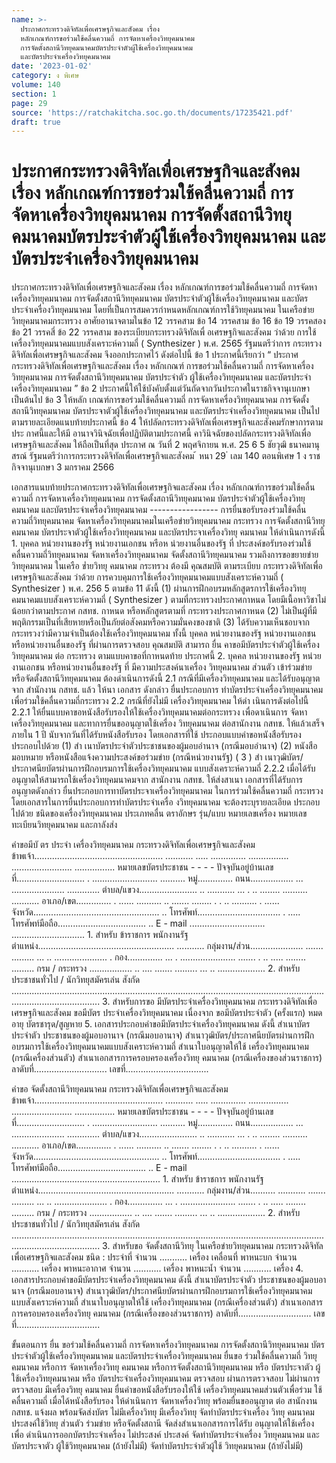 ```yaml
---
name: >-
  ประกาศกระทรวงดิจิทัลเพื่อเศรษฐกิจและสังคม เรื่อง
  หลักเกณฑ์การขอร่วมใช้คลื่นความถี่ การจัดหาเครื่องวิทยุคมนาคม
  การจัดตั้งสถานีวิทยุคมนาคมบัตรประจำตัวผู้ใช้เครื่องวิทยุคมนาคม
  และบัตรประจำเครื่องวิทยุคมนาคม
date: '2023-01-02'
category: ง พิเศษ
volume: 140
section: 1
page: 29
source: 'https://ratchakitcha.soc.go.th/documents/17235421.pdf'
draft: true
---
```


# ประกาศกระทรวงดิจิทัลเพื่อเศรษฐกิจและสังคม เรื่อง หลักเกณฑ์การขอร่วมใช้คลื่นความถี่ การจัดหาเครื่องวิทยุคมนาคม การจัดตั้งสถานีวิทยุคมนาคมบัตรประจำตัวผู้ใช้เครื่องวิทยุคมนาคม และบัตรประจำเครื่องวิทยุคมนาคม

ประกาศกระทรวงดิจิทัลเพื่อเศรษฐกิจและสังคม เรื่อง หลักเกณฑ์การขอร่วมใช้คลื่นความถี่ การจัดหาเครื่องวิทยุคมนาคม การจัดตั้งสถานีวิทยุคมนาคม บัตรประจำตัวผู้ใช้เครื่องวิทยุคมนาคม และบัตรประจำเครื่องวิทยุคมนาคม โดยที่เป็นการสมควรกำหนดหลักเกณฑ์การใช้วิทยุคมนาคม ในเครือข่ายวิทยุคมนาคมกระทรวง อาศัยอานาจตามในข้อ 12 วรรคสาม ข้อ 14 วรรคสาม ข้อ 16 ข้อ 19 วรรคสอง ข้อ 21 วรรคสี่ ข้อ 22 วรรคสาม ของระเบียบกระทรวงดิจิทัลเพื่ อเศรษฐกิจและสังคม ว่าด้วย การใช้เครื่องวิทยุคมนาคมแบบสังเคราะห์ความถี่ ( Synthesizer ) พ.ศ. 2565 รัฐมนตรีว่าการ กระทรวงดิจิทัลเพื่อเศรษฐกิจและสังคม จึงออกประกาศไว้ ดังต่อไปนี้ ข้อ 1 ประกาศนี้เรียกว่า “ ประกาศกระทรวงดิจิทัลเพื่อเศรษฐกิจและสังคม เรื่อง หลักเกณฑ์ การขอร่วมใช้คลื่นความถี่ การจัดหาเครื่องวิทยุคมนาคม การจัดตั้งสถานีวิทยุคมนาคม บัตรประจำตัว ผู้ใช้เครื่องวิทยุคมนาคม และบัตรประจำเครื่องวิทยุคมนาคม ” ข้อ 2 ประกาศนี้ให้ใช้บังคับตั้งแต่วันถัดจากวันประกาศในราชกิจจานุเบกษาเป็นต้นไป ข้อ 3 ให้หลัก เกณฑ์การขอร่วมใช้คลื่นความถี่ การจัดหาเครื่องวิทยุคมนาคม การจัดตั้ง สถานีวิทยุคมนาคม บัตรประจาตัวผู้ใช้เครื่องวิทยุคมนาคม และบัตรประจำเครื่องวิทยุคมนาคม เป็นไปตามรายละเอียดแนบท้ายประกาศนี้ ข้อ 4 ให้ปลัดกระทรวงดิจิทัลเพื่อเศรษฐกิจและสังคมรักษาการตามประ กาศนี้และให้มี อานาจวินิจฉัยเพื่อปฏิบัติตามประกาศนี้ คาวินิจฉัยของปลัดกระทรวงดิจิทัลเพื่อเศรษฐกิจและสังคม ให้ถือเป็นที่สุด ประกาศ ณ วันที่ 2 พฤศจิกายน พ.ศ. 25 6 5 ชัยวุฒิ ธนาคมานุสรณ์ รัฐมนตรีว่าการกระทรวงดิจิทัลเพื่อเศรษฐกิจและสังคม ้ หนา 29 ่ เลม 140 ตอนพิเศษ 1 ง ราชกิจจานุเบกษา 3 มกราคม 2566

เอกสารแนบท้ายประกาศกระทรวงดิจิทัลเพื่อเศรษฐกิจและสังคม เรื่อง หลักเกณฑ์การขอร่วมใช้คลื่นความถี่ การจัดหาเครื่องวิทยุคมนาคม การจัดตั้งสถานีวิทยุคมนาคม บัตรประจำตัวผู้ใช้เครื่องวิทยุคมนาคม และบัตรประจำเครื่องวิทยุคมนาคม ----------------- การยื่นขอรับรองร่วมใช้คลื่นความถี่วิทยุคมนาคม จัดหาเครื่องวิทยุคมนาคมในเครือข่ายวิทยุคมนาคม กระทรวง การจัดตั้งสถานีวิทยุคมนาคม บัตรประจาตัวผู้ใช้เครื่องวิทยุคมนาคม และบัตรประจาเครื่องวิทยุ คมนาคม ให้ดำเนินการดังนี้ 1. บุคคล หน่วยงานของรัฐ หน่วยงานเอกชน หรือห น่วยงานอื่นของรัฐ ที่ ประสงค์ขอรับรองร่วมใช้ คลื่นความถี่วิทยุคมนาคม จัดหาเครื่องวิทยุคมนาคม จัดตั้งสถานีวิทยุคมนาคม รวมถึงการขอขยายข่ายวิทยุคมนาคม ในเครือ ข่ำยวิทยุ คมนาคม กระทรวง ต้องมี คุณสมบัติ ตามระเบียบ กระทรวงดิจิทัลเพื่อเศรษฐกิจและสังคม ว่าด้วย การควบคุมการใช้เครื่องวิทยุคมนาคมแบบสังเคราะห์ความถี่ ( Synthesizer ) พ.ศ. 256 5 ตามข้อ 11 ดังนี้ (1) ผ่านการฝึกอบรมหลักสูตรการใช้เครื่องวิทยุคมนาคมแบบสังเคราะห์ความถี่ ( Synthesizer ) ตามที่กระทรวงประกาศกาหนด โดยมีเนื้อหาวิชาไม่น้อยกว่าตามประกาศ กสทช. กาหนด หรือหลักสูตรตามที่ กระทรวงประกาศกาหนด (2) ไม่เป็นผู้ที่มีพฤติกรรมเป็นที่เสียหายหรือเป็นภัยต่อสังคมหรือความมั่นคงของชาติ (3) ได้รับความเห็นชอบจากกระทรวงว่ามีความจำเป็นต้องใช้เครื่องวิทยุคมนาคม ทั้งนี้ บุคคล หน่วยงานของรัฐ หน่วยงานเอกชน หรือหน่วยงานอื่นของรัฐ ที่ผ่านการตรวจสอบ คุณสมบัติ สามารถ ยื่น คาขอมีบัตรประจำตัวผู้ใช้เครื่องวิทยุคมนาคม ต่อ กระทรวง ตามแบบคาขอที่กาหนดท้าย ประกาศนี้ 2. บุคคล หน่วยงานของรัฐ หน่วยงานเอกชน หรือหน่วยงานอื่นของรัฐ ที่ มีความประสงค์นาเครื่อง วิทยุคมนาคม ส่วนตัว เข้าร่วมข่าย หรือจัดตั้งสถานีวิทยุคมนาคม ต้องดำเนินการดังนี้ 2.1 กรณีที่มีเครื่องวิทยุคมนาคม และได้รับอนุญาตจาก สำนักงาน กสทช. แล้ว ให้นา เอกสาร ดังกล่าว ยื่นประกอบการ ทำบัตรประจำเครื่องวิทยุคมนาคม เพื่อร่วมใช้คลื่นความถี่กระทรวง 2.2 กรณีที่ยังไม่มี เครื่องวิทยุคมนาคม ให้ดำ เนินการดังต่อไปนี้ 2.2.1 ให้ยื่นแบบคาขอหนังสือรับรองให้ใช้เครื่องวิทยุคมนาคมต่อกระทรวง เพื่อดาเนินการ จัดหาเครื่องวิทยุคมนาคม และทาการยื่นขออนุญาตใช้เครื่อง วิทยุคมนาคม ต่อสานักงาน กสทช. ให้แล้วเสร็จ ภายใน 1 ปี นับจากวันที่ได้รับหนังสือรับรอง โดยเอกสารที่ใช้ ประกอบแบบคำขอหนังสือรับรองประกอบไปด้วย (1) สำ เนาบัตรประจำตัวประชาชนของผู้มอบอำนาจ (กรณีมอบอำนาจ) (2) หนังสือมอบหมาย หรือหนังสือแจ้งความประสงค์ขอร่วมข่าย (กรณีหน่วยงานรัฐ) ( 3 ) สำ เนาวุฒิบัตร/ประกาศนียบัตรผ่านการฝึกอบรมการใช้เครื่องวิทยุคมนาคม แบบสังเคราะห์ความถี่ 2.2.2 เมื่อได้รับอนุญาตให้สามารถใช้เครื่องวิทยุคมนาคมจาก สานักงาน กสทช. ให้ส่งสาเนา เอกสารที่ได้รับการอนุญาตดังกล่าว ยื่นประกอบการทาบัตรประจาเครื่องวิทยุคมนาคม ในการร่วมใช้คลื่นความถี่ กระทรวง โดยเอกสารในการยื่นประกอบการทำบัตรประจำเครื่อ งวิทยุคมนาคม จะต้องระบุรายละเอียด ประกอบไปด้วย ชนิดของเครื่องวิทยุคมนาคม ประเภทคลื่น ตราอักษร รุ่น/แบบ หมายเลขเครื่อง หมายเลข ทะเบียนวิทยุคมนาคม และกาลังส่ง

คําขอมีบั ตร ประจํา เครื่องวิทยุคมนาคม กระทรวงดิจิทัลเพื่อเศรษฐกิจและสังคม ข้าพเจ้า................................................... ........... ..... .............. ................ ........................ ................ หมายเลขบัตรประชาชน - - - - ปัจจุบันอยู่บ้านเลขที่........................... . .......................... .......... หมู่.............. ถนน................. ... ..................... ............. ตำบล/แขวง....................... .. ........... ... . .. ........ .......... ........... อาเภอ/เขต.............. . ...... .......... .. ....... ........ . . .. .......... . ...... จังหวัด.................................................. .. โทรศัพท์................................. . ..... โทรศัพท์มือถือ................................... .. E - mail .............................. ............................. 1. สําหรับ ข้าราชการ พนักงานรัฐ ตำแหน่ง...................................................... ........... กลุ่มงาน/ส่วน..................... ....... ......... ... .. ..................... . กอง.............. ... . ...................... ....... . .. ..... ........ ......... กรม / กระทรวง ................. .. .... ....... ......... ... .. ................... 2. สําหรับ ประชาชนทั่วไป / นักวิทยุสมัครเล่น สังกัด ............................................................................................................................................................... 3. สําหรับการขอ มีบัตรประจําเครื่องวิทยุคมนาคม กระทรวงดิจิทัลเพื่อเศรษฐกิจและสังคม ขอมีบัตร ประจำเครื่องวิทยุคมนาคม เนื่องจาก ขอมีบัตรประจำตัว (ครั้งแรก) หมดอายุ บัตรชารุด/สูญหาย 5. เอกสารประกอบคําขอมีบัตรประจําเครื่องวิทยุคมนาคม ดังนี้ สำเนาบัตรประจำตัว ประชาชนของผู้มอบอานาจ (กรณีมอบอานาจ) สำเนาวุฒิบัตร/ประกาศนียบัตรผ่านการฝึกอบรมการใช้เครื่องวิทยุคมนาคมแบบสังเคราะห์ความถี่ สำเนาใบอนุญาตให้ใช้ เครื่องวิทยุคมนาคม (กรณีเครื่องส่วนตัว) สำเนาเอกสารการครอบครองเครื่องวิทยุ คมนาคม (กรณีเครื่องของส่วนราชการ) ลาดับที่............................. เลขที่.................................

คําขอ จัดตั้งสถานีวิทยุคมนาคม กระทรวงดิจิทัลเพื่อเศรษฐกิจและสังคม ข้าพเจ้า................................................... ........... ..... .............. ................ ........................ ................ หมายเลขบัตรประชาชน - - - - ปัจจุบันอยู่บ้านเลขที่........................... . .......................... .......... หมู่.............. ถนน................. ... ..................... ............. ตำบล/แขวง....................... .. ........... ... . .. ........ .......... ........... อาเภอ/เขต.............. . ...... .......... .. ....... ........ . . .. .......... . ...... จังหวัด.................................................. .. โทรศัพท์................................. . ..... โทรศัพท์มือถือ................................... .. E - mail ........................................................... 1. สําหรับ ข้าราชการ พนักงานรัฐ ตำแหน่ง...................................................... ........... กลุ่มงาน/ส่วน.......... ........... ....... ......... ... .. ..................... . กอง.............. ... . ...................... ....... . .. ..... ........ ......... กรม / กระทรวง ................. .. .... ....... ......... ... .. ................... 2. สําหรับ ประชาชนทั่วไป / นักวิทยุสมัครเล่น สังกัด ............................................................................................................................................................... 3. สําหรับขอ จัดตั้งสถานีวิทยุ ในเครือข่ายวิทยุคมนาคม กระทรวงดิจิทัลเพื่อเศรษฐกิจและสังคม ชนิด : ประจำที่ จำนวน ........... เครื่อง เคลื่อนที่ พาหนะบก จำนวน ........... เครื่อง พาหนะอากาศ จำนวน ........... เครื่อง พาหนะน้ำ จำนวน ........... เครื่อง 4. เอกสารประกอบคําขอมีบัตรประจําเครื่องวิทยุคมนาคม ดังนี้ สำเนาบัตรประจำตัว ประชาชนของผู้มอบอานาจ (กรณีมอบอานาจ) สำเนาวุฒิบัตร/ประกาศนียบัตรผ่านการฝึกอบรมการใช้เครื่องวิทยุคมนาคมแบบสังเคราะห์ความถี่ สำเนาใบอนุญาตให้ใช้ เครื่องวิทยุคมนาคม (กรณีเครื่องส่วนตัว) สำเนาเอกสารการครอบครองเครื่องวิทยุ คมนาคม (กรณีเครื่องของส่วนราชการ) ลาดับที่............................. เลขที่.................................

ขั้นตอนการ ยื่น ขอร่วมใช้คลื่นความถี่ การจัดหาเครื่องวิทยุคมนาคม การจัดตั้งสถานีวิทยุคมนาคม บัตรประจําตัวผู้ใช้เครื่องวิทยุคมนาคม และบัตรประจําเครื่องวิทยุคมนาคม ยื่นขอ ร่วมใช้คลื่นความถี่ วิทยุคมนาคม หรือการ จัดหาเครื่องวิทยุ คมนาคม หรือการจัดตั้งสถานีวิทยุคมนาคม หรือ บัตรประจาตัว ผู้ใช้เครื่องวิทยุคมนาคม หรือ บัตรประจำเครื่องวิทยุคมนาคม ตรวจสอบ ผ่านการตรวจสอบ ไม่ผ่านการตรวจสอบ มีเครื่องวิทยุ คมนาคม ยื่นคำขอหนังสือรับรองให้ใช้ เครื่องวิทยุคมนาคมส่วนตัวเพื่อร่วม ใช้คลื่นความถี่ เมื่อได้หนังสือรับรอง ให้ดำเนินการ จัดหาเครื่องวิทยุ พร้อมยื่นขออนุญาต ต่อ สานักงาน กสทช. แจ้งผล พร้อมจัดส่งบัตร ไม่มีเครื่องวิทยุ มีเครื่องวิทยุ จัดทำบัตรประจำเครื่อง วิทยุ คมนาคม ประสงค์ใช้วิทยุ ส่วนตัว ร่วมข่าย หรือจัดตั้งสถานี จัดส่งสำเนาเอกสารการได้รับ อนุญาตให้ใช้เครื่อง เพื่อ ดำเนินการออกบัตรประจำเครื่อง ไม่ประสงค์ ประสงค์ จัดทำบัตรประจำเครื่อง วิทยุคมนาคม และบัตรประจาตัว ผู้ใช้วิทยุคมนาคม (ถ้ายังไม่มี) จัดทำบัตรประจำตัวผู้ใช้ วิทยุคมนาคม (ถ้ายังไม่มี)

